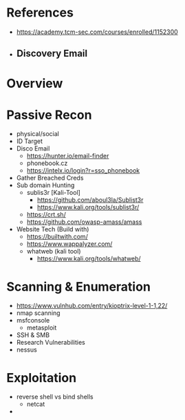 # References 
- https://academy.tcm-sec.com/courses/enrolled/1152300
- Discovery Email
	- 

# Overview


# Passive Recon
- physical/social
- ID Target 
- Disco Email
	- https://hunter.io/email-finder
	- phonebook.cz
	- https://intelx.io/login?r=sso_phonebook
- Gather Breached Creds 
- Sub domain Hunting 
	- sublis3r [Kali-Tool]
		- https://github.com/aboul3la/Sublist3r
		- https://www.kali.org/tools/sublist3r/
	- https://crt.sh/
	- https://github.com/owasp-amass/amass
- Website Tech (Build with)
	- https://builtwith.com/
	- https://www.wappalyzer.com/
	- whatweb (kali tool)
		- https://www.kali.org/tools/whatweb/

# Scanning & Enumeration
- https://www.vulnhub.com/entry/kioptrix-level-1-1,22/
- nmap scanning
- msfconsole
	- metasploit
- SSH & SMB
- Research Vulnerabilities
- nessus

# Exploitation
- reverse shell vs bind shells
	- netcat
- 

